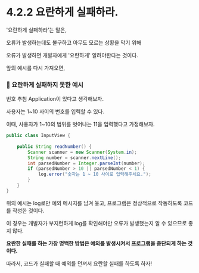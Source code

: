 # 4.2.2 요란하게 실패하라.

'요란하게 실패하라'는 말은, 

오류가 발생하는데도 불구하고 아무도 모르는 상황을 막기 위해

오류가 발생하면 개발자에게 '요란하게' 알려야한다는 것이다.

앞의 예시를 다시 가져오면,

### 🎯 요란하게 실패하지 못한 예시
번호 추첨 Application이 있다고 생각해보자.

사용자는 1~10 사이의 번호를 입력할 수 있다.

이때, 사용자가 1~10의 범위를 벗어나는 11을 입력했다고 가정해보자.

```java
public class InputView {
    
    public String readNumber() {
        Scanner scanner = new Scanner(System.in);
        String number = scanner.nextLine();
        int parsedNumber = Integer.parseInt(number);
        if (parsedNumber > 10 || parsedNumber < 1) {
            log.error("숫자는 1 ~ 10 사이로 입력해주세요.");
        }
    }
}
```
위의 예시는 log로만 예외 메시지를 남겨 놓고, 프로그램은 정상적으로 작동하도록 코드를 작성한 것이다.

이 경우는 개발자가 부지런하게 log를 확인해야만 오류가 발생했는지 알 수 있으므로 좋지 않다.

**요란한 실패를 하는 가장 명백한 방법은 예외를 발생시켜서 프로그램을 중단되게 하는 것이다.**

따라서, 코드가 실패할 때 예외를 던져서 요란할 실패를 하도록 하자!
